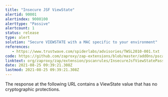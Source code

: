```yaml
---
title: "Insecure JSF ViewState"
alertid: 90001
alertindex: 9000100
alerttype: "Passive"
alertcount: 1
status: release
type: alert
solution: "Secure VIEWSTATE with a MAC specific to your environment"
references:
   - https://www.trustwave.com/spiderlabs/advisories/TWSL2010-001.txt
code: https://github.com/zaproxy/zap-extensions/blob/master/addOns/pscanrules/src/main/java/org/zaproxy/zap/extension/pscanrules/InsecureJsfViewStatePassiveScanRule.java
linktext: org/zaproxy/zap/extension/pscanrules/InsecureJsfViewStatePassiveScanRule.java
date: 2021-08-25 09:39:21.308Z
lastmod: 2021-08-25 09:39:21.308Z
---
```

The response at the following URL contains a ViewState value that has no cryptographic protections.
